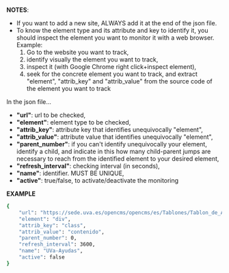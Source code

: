**NOTES**: 
* If you want to add a new site, ALWAYS add it at the end of the json file.
 * To know the element type and its attribute and key to identify it, you should inspect the element you want to monitor it with a web browser. Example: 
     1) Go to the website you want to track, 
     2) identify visually the element you want to track, 
     3) inspect it (with Google Chrome right click+inspect element), 
     4) seek for the concrete element you want to track, and extract "element", "attrib_key" and "attrib_value" from the source code of the element you want to track 
 
 
In the json file...
* **"url"**: url to be checked,
* **"element"**: element type to be checked,
* **"attrib_key"**: attribute key that identifies unequivocally "element",
* **"attrib_value"**: attribute value that identifies unequivocally "element",
* **"parent_number"**: if you can't identify unequivocally your element, identify a child, and indicate in this how many child-parent jumps are necessary to reach from the identified element to your desired element,
* **"refresh_interval"**: checking interval (in seconds),
* **"name"**: identifier. MUST BE UNIQUE,
* **"active"**: true/false, to activate/deactivate the monitoring
    
**EXAMPLE**
```sh
{
    "url": "https://sede.uva.es/opencms/opencms/es/Tablones/Tablon_de_Anuncios/RESOLUCIONES_ORGANOS_UNIPERSONALES/index.html?page=1",
    "element": "div",
    "attrib_key": "class",
    "attrib_value": "contenido",
    "parent_number": 0,
    "refresh_interval": 3600,
    "name": "UVa-Ayudas",
    "active": false
}
```